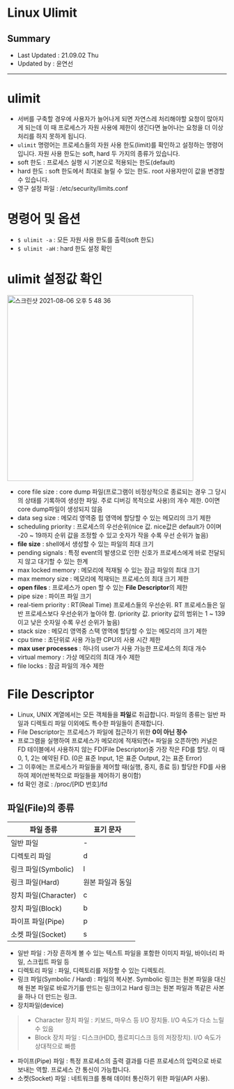 Linux Ulimit
====================================
## Summary
- Last Updated : 21.09.02 Thu   
- Updated by : 윤연선
-----------------------------------

# ulimit
* 서버를 구축할 경우에 사용자가 늘어나게 되면 자연스레 처리해야할 요청이 많아지게 되는데 이 때 프로세스가 자원 사용에 제한이 생긴다면 늘어나는 요청을 더 이상 처리를 하지 못하게 됩니다.
* `ulimit` 명령어는 프로세스들의 자원 사용 한도(limit)를 확인하고 설정하는 명령어입니다. 자원 사용 한도는 soft, hard 두 가지의 종류가 있습니다.
* soft 한도 : 프로세스 실행 시 기본으로 적용되는 한도(default)
* hard 한도 : soft 한도에서 최대로 늘릴 수 있는 한도. root 사용자만이 값을 변경할 수 있습니다. 
* 영구 설정 파일 : /etc/security/limits.conf

# 명령어 및 옵션
* ``$ ulimit -a`` : 모든 자원 사용 한도를 출력(soft 한도)
* ``$ ulimit -aH`` : hard 한도 설정 확인

# ulimit 설정값 확인
   
<img width="427" alt="스크린샷 2021-08-06 오후 5 48 36" src="https://user-images.githubusercontent.com/57285121/128484016-80861a46-60ce-40ea-95e7-e8ee75b3fd49.png">
   
* core file size : core dump 파일(프로그램이 비정상적으로 종료되는 경우 그 당시의 상태를 기록하여 생성한 파일. 주로 디버깅 목적으로 사용)의 개수 제한. 0이면 core dump파일이 생성되지 않음
* data seg size : 메모리 영역중 힙 영역에 할당할 수 있는 메모리의 크기 제한
* scheduling priority : 프로세스의 우선순위(nice 값. nice값은 default가 0이며 -20 ~ 19까지 순위 값을 조정할 수 있고 숫자가 작을 수록 우선 순위가 높음)
* **file size** : shell에서 생성할 수 있는 파일의 최대 크기
* pending signals : 특정 event의 발생으로 인한 신호가 프로세스에게 바로 전달되지 않고 대기할 수 있는 한계
* max locked memory : 메모리에 적재될 수 있는 잠금 파일의 최대 크기
* max memory size :  메모리에 적재되는 프로세스의 최대 크기 제한
* **open files** : 프로세스가 open 할 수 있는 **File Descriptor**의 제한
* pipe size : 파이프 파일 크기 
* real-tiem priority : RT(Real Time) 프로세스들의 우선순위. RT 프로세스들은 일반 프로세스보다 우선순위가 높아야 함. (priority 값. priority 값의 범위는 1 ~ 139이고 낮은 숫자일 수록 우선 순위가 높음)
* stack size : 메모리 영역중 스택 영역에 할당할 수 있는 메모리의 크기 제한
* cpu time : 초단위로 사용 가능한 CPU의 사용 시간 제한
* **max user processes** : 하나의 user가 사용 가능한 프로세스의 최대 개수
* virtual memory : 가상 메모리의 최대 개수 제한
* file locks : 잠금 파일의 개수 제한

# File Descriptor
* Linux, UNIX 계열에서는 모든 객체들을 **파일**로 취급합니다. 파일의 종류는 일반 파일과 디렉토리 파일 이외에도 특수한 파일들이 존재합니다.
* File Descriptor는 프로세스가 파일에 접근하기 위한 **0이 아닌 정수** 
* 프로그램을 실행하여 프로세스가 메모리에 적재되면(= 파일을 오픈하면) 커널은 FD 테이블에서 사용하지 않는 FD(File Descriptor)중 가장 작은 FD를 할당. 이 때 0, 1, 2는 예약된 FD. (0은 표준 Input, 1은 표준 Output, 2는 표준 Error)
* 그 이후에는 프로세스가 파일들을 제어할 때(실행, 중지, 종료 등) 할당한 FD를 사용하여 제어(반복적으로 파일들을 제어하기 용이함)
* fd 확인 경로 :  /proc/[PID 번호]/fd 

## 파일(File)의 종류
   
|파일 종류|표기 문자|
|------|---|
|일반 파일|-|
|디렉토리 파일|d|
|링크 파일(Symbolic)|l|
|링크 파일(Hard)|원본 파일과 동일|
|장치 파일(Character)|c|
|장치 파일(Block)|b|
|파이프 파일(Pipe)|p|
|소켓 파일(Socket)|s|
   
* 일반 파일 : 가장 흔하게 볼 수 있는 텍스트 파일을 포함한 이미지 파일, 바이너리 파일, 스크립트 파일 등
* 디렉토리 파일 : 파일, 디렉토리를 저장할 수 있는 디렉토리.
* 링크 파일(Symbolic / Hard) : 파일의 복사본. Symbolic 링크는 원본 파일을 대신해 원본 파일로 바로가기를 만드는 링크이고 Hard 링크는 원본 파일과 똑같은 사본을 하나 더 만드는 링크.
* 장치파일(device)  
> * Character 장치 파일 : 키보드, 마우스 등 I/O 장치들. I/O 속도가 다소 느릴 수 있음   
> * Block 장치 파일 : 디스크(HDD, 플로피디스크 등의 저장장치). I/O 속도가 상대적으로 빠름   
* 파이프(Pipe) 파일 : 특정 프로세스의 출력 결과를 다른 프로세스의 입력으로 바로 보내는 역할. 프로세스 간 통신이 가능합니다.
* 소켓(Socket) 파일 : 네트워크를 통해 데이터 통신하기 위한 파일(API 사용).   


